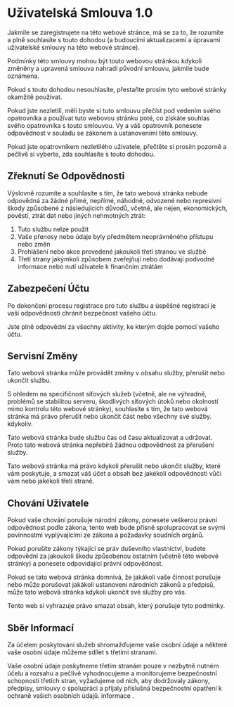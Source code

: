 # Uživatelská Smlouva 1.0

Jakmile se zaregistrujete na této webové stránce, má se za to, že rozumíte a plně souhlasíte s touto dohodou (a budoucími aktualizacemi a úpravami uživatelské smlouvy na této webové stránce).

Podmínky této smlouvy mohou být touto webovou stránkou kdykoli změněny a upravená smlouva nahradí původní smlouvu, jakmile bude oznámena.

Pokud s touto dohodou nesouhlasíte, přestaňte prosím tyto webové stránky okamžitě používat.

Pokud jste nezletilí, měli byste si tuto smlouvu přečíst pod vedením svého opatrovníka a používat tuto webovou stránku poté, co získáte souhlas svého opatrovníka s touto smlouvou. Vy a váš opatrovník ponesete odpovědnost v souladu se zákonem a ustanoveními této smlouvy.

Pokud jste opatrovníkem nezletilého uživatele, přečtěte si prosím pozorně a pečlivě si vyberte, zda souhlasíte s touto dohodou.

## Zřeknutí Se Odpovědnosti

Výslovně rozumíte a souhlasíte s tím, že tato webová stránka nebude odpovědná za žádné přímé, nepřímé, náhodné, odvozené nebo represivní škody způsobené z následujících důvodů, včetně, ale nejen, ekonomických, pověstí, ztrát dat nebo jiných nehmotných ztrát:

1. Tuto službu nelze použít
1. Vaše přenosy nebo údaje byly předmětem neoprávněného přístupu nebo změn
1. Prohlášení nebo akce provedené jakoukoli třetí stranou ve službě
1. Třetí strany jakýmkoli způsobem zveřejňují nebo dodávají podvodné informace nebo nutí uživatele k finančním ztrátám

## Zabezpečení Účtu

Po dokončení procesu registrace pro tuto službu a úspěšné registraci je vaší odpovědností chránit bezpečnost vašeho účtu.

Jste plně odpovědní za všechny aktivity, ke kterým dojde pomocí vašeho účtu.

## Servisní Změny

Tato webová stránka může provádět změny v obsahu služby, přerušit nebo ukončit službu.

S ohledem na specifičnost síťových služeb (včetně, ale ne výhradně, problémů se stabilitou serveru, škodlivých síťových útoků nebo okolností mimo kontrolu této webové stránky), souhlasíte s tím, že tato webová stránka má právo přerušit nebo ukončit část nebo všechny své služby. kdykoliv.

Tato webová stránka bude službu čas od času aktualizovat a udržovat. Proto tato webová stránka nepřebírá žádnou odpovědnost za přerušení služby.

Tato webová stránka má právo kdykoli přerušit nebo ukončit služby, které vám poskytuje, a smazat váš účet a obsah bez jakékoli odpovědnosti vůči vám nebo jakékoli třetí straně.

## Chování Uživatele

Pokud vaše chování porušuje národní zákony, ponesete veškerou právní odpovědnost podle zákona, tento web bude přísně spolupracovat se svými povinnostmi vyplývajícími ze zákona a požadavky soudních orgánů.

Pokud porušíte zákony týkající se práv duševního vlastnictví, budete odpovědní za jakoukoli škodu způsobenou ostatním (včetně této webové stránky) a ponesete odpovídající právní odpovědnost.

Pokud se tato webová stránka domnívá, že jakákoli vaše činnost porušuje nebo může porušovat jakákoli ustanovení národních zákonů a předpisů, může tato webová stránka kdykoli ukončit své služby pro vás.

Tento web si vyhrazuje právo smazat obsah, který porušuje tyto podmínky.

## Sběr Informací

Za účelem poskytování služeb shromažďujeme vaše osobní údaje a některé vaše osobní údaje můžeme sdílet s třetími stranami.

Vaše osobní údaje poskytneme třetím stranám pouze v nezbytně nutném účelu a rozsahu a pečlivě vyhodnocujeme a monitorujeme bezpečnostní schopnosti třetích stran, vyžadujeme od nich, aby dodržovaly zákony, předpisy, smlouvy o spolupráci a přijaly příslušná bezpečnostní opatření k ochraně vašich osobních údajů. informace .
